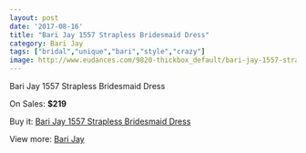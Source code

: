 ```yaml
---
layout: post
date: '2017-08-16'
title: "Bari Jay 1557 Strapless Bridesmaid Dress"
category: Bari Jay
tags: ["bridal","unique","bari","style","crazy"]
image: http://www.eudances.com/9820-thickbox_default/bari-jay-1557-strapless-bridesmaid-dress.jpg
---
```

Bari Jay 1557 Strapless Bridesmaid Dress

On Sales: **$219**
<a href="https://www.eudances.com/en/bari-jay/3221-bari-jay-1557-strapless-bridesmaid-dress.html"><amp-img layout="responsive" width="600" height="600" src="//www.eudances.com/9820-thickbox_default/bari-jay-1557-strapless-bridesmaid-dress.jpg" alt="Bari Jay 1557 Strapless Bridesmaid Dress 0" /></a>
<a href="https://www.eudances.com/en/bari-jay/3221-bari-jay-1557-strapless-bridesmaid-dress.html"><amp-img layout="responsive" width="600" height="600" src="//www.eudances.com/9822-thickbox_default/bari-jay-1557-strapless-bridesmaid-dress.jpg" alt="Bari Jay 1557 Strapless Bridesmaid Dress 1" /></a>
<a href="https://www.eudances.com/en/bari-jay/3221-bari-jay-1557-strapless-bridesmaid-dress.html"><amp-img layout="responsive" width="600" height="600" src="//www.eudances.com/9821-thickbox_default/bari-jay-1557-strapless-bridesmaid-dress.jpg" alt="Bari Jay 1557 Strapless Bridesmaid Dress 2" /></a>

Buy it: [Bari Jay 1557 Strapless Bridesmaid Dress](https://www.eudances.com/en/bari-jay/3221-bari-jay-1557-strapless-bridesmaid-dress.html "Bari Jay 1557 Strapless Bridesmaid Dress")

View more: [Bari Jay](https://www.eudances.com/en/56-bari-jay "Bari Jay")